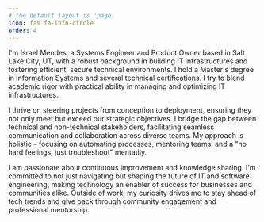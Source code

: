 ```yaml
---
# the default layout is 'page'
icon: fas fa-info-circle
order: 4
---
```


I'm Israel Mendes, a Systems Engineer and Product Owner based in Salt Lake City, UT, with a robust background in building IT infrastructures and fostering efficient, secure technical environments. I hold a Master's degree in Information Systems and several technical certifications. I try to blend academic rigor with practical ability in managing and optimizing IT infrastructures.

I thrive on steering projects from conception to deployment, ensuring they not only meet but exceed our strategic objectives. I bridge the gap between technical and non-technical stakeholders, facilitating seamless communication and collaboration across diverse teams. My approach is holistic – focusing on automating processes, mentoring teams, and a "no hard feelings, just troubleshoot" mentatily.

I am passionate about continuous improvement and knowledge sharing. I'm committed to not just navigating but shaping the future of IT and software engineering, making technology an enabler of success for businesses and communities alike. Outside of work, my curiosity drives me to stay ahead of tech trends and give back through community engagement and professional mentorship.
